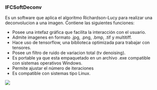 ### IFCSoftDeconv
Es un software que aplica el algoritmo Richardson-Lucy para realizar una deconvolucion a una imagen. Contiene las siguientes funciones:
- Posee una intefaz gráfica que facilita la interacción con el usuario.
- Admite imagenes en formato .jpg, .png, .bmp, .tif y multitiff. 
- Hace uso de tensorflow, una biblioteca optimizada para trabajar con tensores.
- Posee un filtro de ruido de variacion total (tv denoising).
- Es portable ya que esta empaquetado en un archivo .exe compatible con sistemas operativos Windows.
- Permite ajustar el número de iteraciones
- Es compatible con sistemas tipo Linux.

![](https://www.photometrics.com/wp-content/uploads/2019/12/Deconvolution_Image1.jpg)
